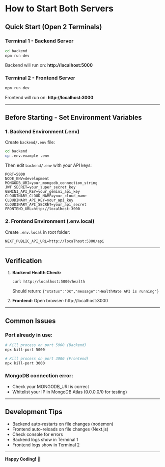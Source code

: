 # How to Start Both Servers

## Quick Start (Open 2 Terminals)

### Terminal 1 - Backend Server
```bash
cd backend
npm run dev
```
Backend will run on: **http://localhost:5000**

### Terminal 2 - Frontend Server
```bash
npm run dev
```
Frontend will run on: **http://localhost:3000**

---

## Before Starting - Set Environment Variables

### 1. Backend Environment (.env)
Create `backend/.env` file:

```bash
cd backend
cp .env.example .env
```

Then edit `backend/.env` with your API keys:

```env
PORT=5000
NODE_ENV=development
MONGODB_URI=your_mongodb_connection_string
JWT_SECRET=your_super_secret_key
GEMINI_API_KEY=your_gemini_api_key
CLOUDINARY_CLOUD_NAME=your_cloud_name
CLOUDINARY_API_KEY=your_api_key
CLOUDINARY_API_SECRET=your_api_secret
FRONTEND_URL=http://localhost:3000
```

### 2. Frontend Environment (.env.local)
Create `.env.local` in root folder:

```env
NEXT_PUBLIC_API_URL=http://localhost:5000/api
```

---

## Verification

1. **Backend Health Check:**
   ```bash
   curl http://localhost:5000/health
   ```
   Should return: `{"status":"OK","message":"HealthMate API is running"}`

2. **Frontend:**
   Open browser: http://localhost:3000

---

## Common Issues

### Port already in use:
```bash
# Kill process on port 5000 (Backend)
npx kill-port 5000

# Kill process on port 3000 (Frontend)
npx kill-port 3000
```

### MongoDB connection error:
- Check your MONGODB_URI is correct
- Whitelist your IP in MongoDB Atlas (0.0.0.0/0 for testing)

---

## Development Tips

- Backend auto-restarts on file changes (nodemon)
- Frontend auto-reloads on file changes (Next.js)
- Check console for errors
- Backend logs show in Terminal 1
- Frontend logs show in Terminal 2

---

**Happy Coding! 🚀**

